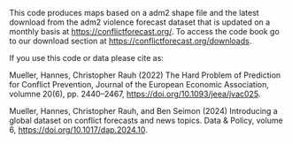 This code produces maps based on a adm2 shape file and the latest download from the adm2 violence forecast dataset that is updated on a monthly basis at https://conflictforecast.org/. To access the code book go to our download section at https://conflictforecast.org/downloads.

If you use this code or data please cite as:

Mueller, Hannes, Christopher Rauh (2022) The Hard Problem of Prediction for Conflict Prevention, Journal of the European Economic Association, volumne 20(6), pp. 2440–2467, https://doi.org/10.1093/jeea/jvac025.

Mueller, Hannes, Christopher Rauh, and Ben Seimon (2024) Introducing a global dataset on conflict forecasts and news topics. Data & Policy, volume 6, https://doi.org/10.1017/dap.2024.10.
